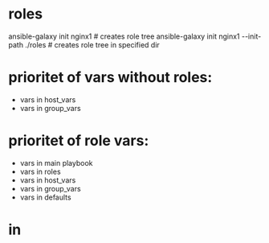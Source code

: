 # roles
ansible-galaxy init nginx1                      # creates role tree
ansible-galaxy init nginx1 --init-path ./roles  # creates role tree in specified dir

# prioritet of vars without roles:
- vars in host_vars
- vars in group_vars

# prioritet of role vars:
- vars in main playbook
- vars in roles
- vars in host_vars
- vars in group_vars
- vars in defaults

# in